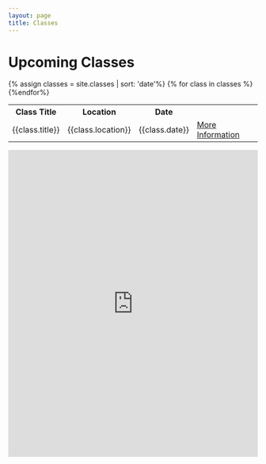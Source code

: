 ```yaml
---
layout: page
title: Classes
---
```




<div class="home">

  <h1 class="page-heading">Upcoming Classes</h1>

  <table class="rwd-table">
    <tr>
      <th>Class Title</th>
      <th>Location</th>
      <th>Date</th>
    </tr>
    {% assign classes = site.classes | sort: 'date'%}
    {% for class in classes %}
    <tr>
      <td>{{class.title}}</td>
      <td>{{class.location}}</td>
      <td>{{class.date}}</td>
      <td><a class="post-link" href="{{ class.url | prepend: site.baseurl }}">More Information</a></td>
    {%endfor%}
  </table>  


</div>

<iframe src="https://madmimi.com/signups/142346/iframe" scrolling="no" frameborder="0" height="619" style="max-width: 800px; width: 100%;"></iframe>